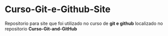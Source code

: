 # Curso-Git-e-Github-Site
 Repositorio para site que foi utilizado no curso de __git e github__ localizado no repositorio __Curso-Git-and-GitHub__
